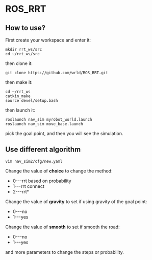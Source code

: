 # ROS_RRT
## How to use?
First create your workspace and enter it:
``` shell
mkdir rrt_ws/src
cd ~/rrt_ws/src
```
then clone it:
``` shell
git clone https://github.com/wrld/ROS_RRT.git
```
then make it:
``` shell
cd ~/rrt_ws
catkin_make
source devel/setup.bash
```
then launch it:
``` shell
roslaunch nav_sim myrobot_world.launch 
roslaunch nav_sim move_base.launch
```
pick the goal point, and then you will see the simulation.

## Use different algorithm
``` shell
vim nav_sim2/cfg/new.yaml
```
Change the value of **choice** to change the method:
- 0---rrt based on probability
- 1---rrt connect
- 2---rrt*

Change the value of **gravity** to set if using gravity of the goal point:
- 0---no
- 1---yes

Change the value of **smooth** to set if smooth the road:
- 0---no
- 1---yes

and more parameters to change the steps or probability.

